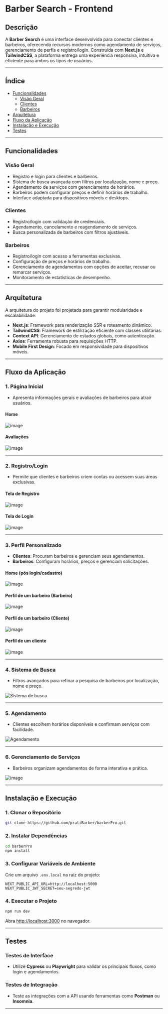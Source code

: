 
# **Barber Search** - Frontend

## **Descrição**

A **Barber Search** é uma interface desenvolvida para conectar clientes e barbeiros, oferecendo recursos modernos como agendamento de serviços, gerenciamento de perfis e registro/login. Construída com **Next.js** e **TailwindCSS**, a plataforma entrega uma experiência responsiva, intuitiva e eficiente para ambos os tipos de usuários.

---

## **Índice**
- [Funcionalidades](#funcionalidades)
    - [Visão Geral](#visão-geral)
    - [Clientes](#clientes)
    - [Barbeiros](#barbeiros)
- [Arquitetura](#arquitetura)
- [Fluxo da Aplicação](#fluxo-da-aplicação)
- [Instalação e Execução](#instalação-e-execução)
- [Testes](#testes)

---

## **Funcionalidades**

### **Visão Geral**
- Registro e login para clientes e barbeiros.
- Sistema de busca avançada com filtros por localização, nome e preço.
- Agendamento de serviços com gerenciamento de horários.
- Barbeiros podem configurar preços e definir horários de trabalho.
- Interface adaptada para dispositivos móveis e desktops.

### **Clientes**
- Registro/login com validação de credenciais.
- Agendamento, cancelamento e reagendamento de serviços.
- Busca personalizada de barbeiros com filtros ajustáveis.

### **Barbeiros**
- Registro/login com acesso a ferramentas exclusivas.
- Configuração de preços e horários de trabalho.
- Gerenciamento de agendamentos com opções de aceitar, recusar ou remarcar serviços.
- Monitoramento de estatísticas de desempenho.

---

## **Arquitetura**

A arquitetura do projeto foi projetada para garantir modularidade e escalabilidade:
- **Next.js**: Framework para renderização SSR e roteamento dinâmico.
- **TailwindCSS**: Framework de estilização eficiente com classes utilitárias.
- **Context API**: Gerenciamento de estados globais, como autenticação.
- **Axios**: Ferramenta robusta para requisições HTTP.
- **Mobile First Design**: Focado em responsividade para dispositivos móveis.

---

## **Fluxo da Aplicação**

### **1. Página Inicial**
- Apresenta informações gerais e avaliações de barbeiros para atrair usuários.

#### **Home**

![image](https://github.com/user-attachments/assets/b01d69dc-ad38-4f3d-b9db-d23230755004)


#### **Avaliações**

![image](https://github.com/user-attachments/assets/7ccece9d-29fc-474e-b851-3999acdd800c)


---

### **2. Registro/Login**
- Permite que clientes e barbeiros criem contas ou acessem suas áreas exclusivas.

#### **Tela de Registro**

![image](https://github.com/user-attachments/assets/cd69c89f-e844-47d1-bd42-2ab548f87a1e)

#### **Tela de Login**


![image](https://github.com/user-attachments/assets/1ab906b1-8164-48cb-a23c-ee61e7d46a5d)


---

### **3. Perfil Personalizado**
- **Clientes**: Procuram barbeiros e gerenciam seus agendamentos.
- **Barbeiros**: Configuram horários, preços e gerenciam solicitações.

#### **Home (pós login/cadastro)**


![image](https://github.com/user-attachments/assets/4bbe1571-292d-4e88-8bf4-5e988319c963)


#### **Perfil de um barbeiro (Barbeiro)**

![image](https://github.com/user-attachments/assets/1e34dd18-080d-4b37-83dc-0e44726cf426)

#### **Perfil de um barbeiro (Cliente)**


![image](https://github.com/user-attachments/assets/bf415f84-4e72-45cd-8444-6a8d2e94ec83)


#### **Perfil de um cliente**

![image](https://github.com/user-attachments/assets/121633b0-5bde-4abe-be94-f2f88c6531db)

---

### **4. Sistema de Busca**
- Filtros avançados para refinar a pesquisa de barbeiros por localização, nome e preço.

![Sistema de busca](https://github.com/user-attachments/assets/8aa43f65-da00-4e16-a185-ff0dbf928a00)

---

### **5. Agendamento**
- Clientes escolhem horários disponíveis e confirmam serviços com facilidade.

![Agendamento](https://github.com/user-attachments/assets/f17774c0-e410-432d-94dc-e55768e80500)

---

### **6. Gerenciamento de Serviços**
- Barbeiros organizam agendamentos de forma interativa e prática.

![image](https://github.com/user-attachments/assets/304bd519-3dad-4a35-8ae3-c659011ea40e)


---

## **Instalação e Execução**

### **1. Clonar o Repositório**
```bash
git clone https://github.com/pratiBarber/barberPro.git
```

### **2. Instalar Dependências**
```bash
cd barberPro
npm install
```

### **3. Configurar Variáveis de Ambiente**
Crie um arquivo `.env.local` na raiz do projeto:
```env
NEXT_PUBLIC_API_URL=http://localhost:5000
NEXT_PUBLIC_JWT_SECRET=seu-segredo-jwt
```

### **4. Executar o Projeto**
```bash
npm run dev
```
Abra [http://localhost:3000](http://localhost:3000) no navegador.

---

## **Testes**

### **Testes de Interface**
- Utilize **Cypress** ou **Playwright** para validar os principais fluxos, como login e agendamentos.

### **Testes de Integração**
- Teste as integrações com a API usando ferramentas como **Postman** ou **Insomnia**.

---
